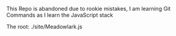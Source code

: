 This Repo is abandoned due to rookie mistakes, I am learning Git Commands as I learn the JavaScript stack

The root: ./site/Meadowlark.js
